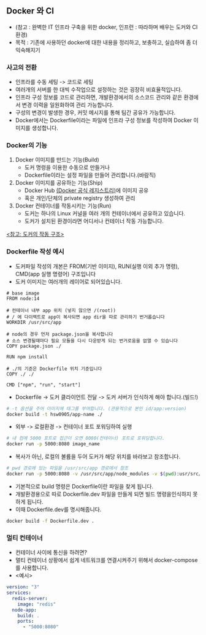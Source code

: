 ## Docker 와 CI

- (참고 : 완벽한 IT 인프라 구축을 위한 docker, 인프런 : 따라하며 배우는 도커와 CI환경)
- 목적 : 기존에 사용하던 docker에 대한 내용을 정리하고, 보충하고, 실습하여 좀 더 익숙해지기

### 사고의 전환

- 인프라를 수동 세팅 -> 코드로 세팅
- 여러개의 서버를 한 대씩 수작업으로 설정하는 것은 굉장히 비효율적입니다.
- 인프라 구성 정보를 코드로 관리하면, 개발환경에서의 소스코드 관리와 같은 환경에서 변경 이력을 일원화하여 관리 가능합니다.
- 구성의 변경이 발생한 경우, 커밋 메시지를 통해 팀간 공유가 가능합니다.
- Docker에서는 Dockerfile이라는 파일에 인프라 구성 정보를 작성하여 Docker 이미지를 생성합니다.

### Docker의 기능

1. Docker 이미지를 만드는 기능(Build)
   - 도커 명령을 이용한 수동으로 만들거나
   - Dockerfile이라는 설정 파일을 만들어 관리합니다.(바람직)
2. Docker 이미지를 공유하는 기능(Ship)
   - Docker Hub [(Docker 공식 레지스트리)](https://hub.docker.com/)에 이미지 공유
   - 혹은 개인/단체의 private registry 생성하여 관리
3. Docker 컨테이너를 작동시키는 기능(Run)
   - 도커는 하나의 Linux 커널을 여러 개의 컨테이너에서 공유하고 있습니다.
   - 도커가 설치된 환경이라면 어디서나 컨테이너 작동 가능합니다.

[<참고: 도커의 작동 구조>](./docker_arch.md)

### Dockerfile 작성 예시

- 도커파일 작성의 개본은 FROM(기반 이미지), RUN(실행 이외 추가 명령), CMD(app 실행 명령어) 구조입니다
- 도커 이미지는 여러개의 레이어로 되어있습니다.

```docker
# base image
FROM node:14

# 컨테이너 내부 app 위치 (넣지 않으면 /(root))
# / 에 다이렉트로 app이 복사되면 app dir을 따로 관리하기 번거롭습니다
WORKDIR /usr/src/app

# node의 경우 먼저 package.json을 복사합니다
# 소스 변경될때마다 필요 모듈을 다시 다운받게 되는 번거로움을 없앨 수 있습니다
COPY package.json ./

RUN npm install

# ./의 기준은 Dockerfile 위치 기준입니다
COPY ./ ./

CMD ["npm", "run", "start"]

```

- Dockerfile -> 도커 클라이언트 전달 -> 도커 서버가 인식하게 해야 합니다.(빌드!)

```bash
# -t 옵션을 주어 이미지에 태그를 부여합니다. (관용적으로 본인 id/app:version)
docker build -t hsw0905/app-name ./
```

- 외부 -> 로컬환경 -> 컨테이너 포트 포워딩하여 실행

```bash
# 내 컴에 5000 포트로 접근이 오면 8080(컨테이너) 포트로 포워딩합니다.
docker run -p 5000:8080 image_name
```

- 복사가 아닌, 로컬의 볼륨을 두어 도커가 해당 위치를 바라보고 참조합니다.

```bash
# pwd 경로에 있는 파일을 /usr/src/app 경로에서 참조
docker run -p 5000:8080 -v /usr/src/app/node_modules -v $(pwd):usr/src/app image_name
```

- 기본적으로 build 명령은 Dockerfile이란 파일을 찾게 됩니다.
- 개발환경용으로 따로 Dockerfile.dev 파일을 만들게 되면 빌드 명령을인식하지 못하게 됩니다.
- 이때 Dockerfile.dev를 명시해줍니다.

```bash
docker build -f Dockerfile.dev .
```

### 멀티 컨테이너

- 컨테이너 사이에 통신을 하려면?
- 멀티 컨테이너 상황에서 쉽게 네트워크를 연결시켜주기 위해서 docker-compose를 사용합니다.
- <예시>

```yml
version: "3"
services:
  redis-server:
    image: "redis"
  node-app:
    build: .
    ports:
      - "5000:8080"
```
